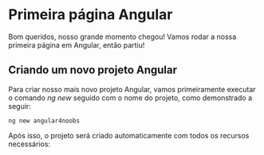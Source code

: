 # Primeira página Angular

Bom queridos, nosso grande momento chegou! Vamos rodar a nossa primeira página em Angular, então partiu!

## Criando um novo projeto Angular

Para criar nosso mais novo projeto Angular, vamos primeiramente executar o comando _ng new_ seguido com o nome do projeto, como demonstrado a seguir:

```
ng new angular4noobs 
```

Após isso, o projeto será criado automaticamente com todos os recursos necessários:

